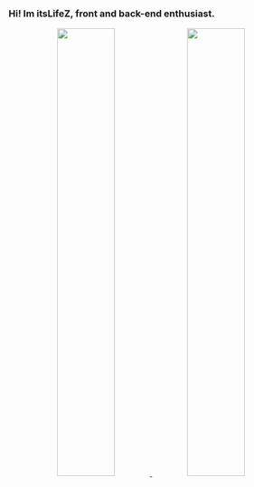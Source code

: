 ### Hi! Im itsLifeZ, front and back-end enthusiast.

<div align="center">
  <a href="https://github.com/ItsLifeZ">
  <img width="45%" src="https://github-readme-stats.vercel.app/api?username=ItsLifeZ&show_icons=true&theme=dark&include_all_commits=true&count_private=true&icon_color=dark"/>
  <img width="45%" src="https://github-readme-stats.vercel.app/api/top-langs/?username=ItsLifeZ&layout=compact&langs_count=7&theme=dark"/>
</div>
  
##
